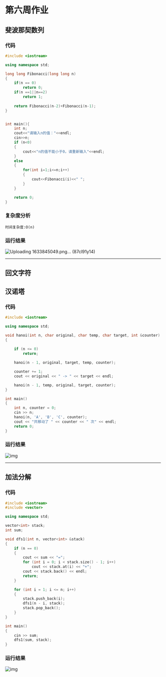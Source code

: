 # 第六周作业

## 斐波那契数列
### 代码
```C++
#include <iostream>

using namespace std;

long long Fibonacci(long long n)
{
	if(n == 0)
		return 0;
	if(n ==1||n==2)
		return 1;
	
    return Fibonacci(n-2)+Fibonacci(n-1);
}


int main(){
    int n;
    cout<<"请输入n的值："<<endl;
    cin>>n;
    if (n<0)
    {
        cout<<"n的值不能小于0，请重新输入"<<endl;
    }
    else
    {
        for(int i=1;i<=n;i++)
        {
            cout<<Fibonacci(i)<<" ";
        }
    }

    return 0;
}
```
### 复杂度分析
    时间复杂度:O(n)

### 运行结果
![Uploading 1633845049.png… (87cl91y14)]()

---
## 回文字符



## 汉诺塔
### 代码
```C++
#include <iostream>

using namespace std;

void hanoi(int n, char original, char temp, char target, int &counter)
{
   
    if (n <= 0)
        return;

    hanoi(n - 1, original, target, temp, counter);

    counter += 1;
    cout << original << " -> " << target << endl;

    hanoi(n - 1, temp, original, target, counter);
}

int main()
{
    int n, counter = 0;
    cin >> n;
    hanoi(n, 'A', 'B', 'C', counter);
    cout << "共移动了 " << counter << " 次" << endl;
    return 0;
}
```
### 运行结果
![img](D:\bcwj\homework\1633845049.png)

---
## 加法分解
### 代码
```C++
#include <iostream>
#include <vector>

using namespace std;

vector<int> stack;
int sum;

void dfs1(int n, vector<int> &stack)
{
    if (n == 0)
    {
        cout << sum << "=";
        for (int i = 0; i < stack.size() - 1; i++)
            cout << stack.at(i) << "+";
        cout << stack.back() << endl;
        return;
    }

    for (int i = 1; i <= n; i++)
    {
        stack.push_back(i);
        dfs1(n - i, stack);
        stack.pop_back();
    }
}

int main()
{
    cin >> sum;
    dfs1(sum, stack);
}
```
### 运行结果
![img](D:\bcwj\homework\1633845049.png)